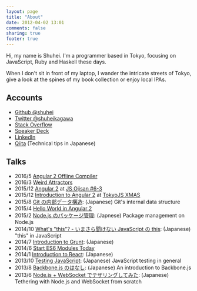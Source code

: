 ```yaml
---
layout: page
title: "About"
date: 2012-04-02 13:01
comments: false
sharing: true
footer: true
---
```


Hi, my name is Shuhei. I'm a programmer based in Tokyo, focusing on JavaScript, Ruby and Haskell these days.

When I don't sit in front of my laptop, I wander the intricate streets of Tokyo, give a look at the spines of my book collection or enjoy local IPAs.

## Accounts
- [Github @shuhei](https://github.com/shuhei)
- [Twitter @shuheikagawa](https://twitter.com/shuheikagawa)
- [Stack Overflow](http://stackoverflow.com/)
- [Speaker Deck](https://speakerdeck.com/shuhei)
- [LinkedIn](http://www.linkedin.com/in/shuheikagawa)
- [Qiita](http://qiita.com/users/shuhei) (Technical tips in Japanese)

## Talks

- 2016/5 [Angular 2 Offline Compiler](https://speakerdeck.com/shuhei/angular-2-offline-compiler)
- 2016/3 [Weird Attractors](https://speakerdeck.com/shuhei/weird-attractors)
- 2015/12 [Angular 2](https://speakerdeck.com/shuhei/angular-2-at-js-ojisan-number-6-3) at [JS Ojisan #6-3](https://atnd.org/events/71991)
- 2015/12 [Introduction to Angular 2](https://speakerdeck.com/shuhei/introduction-to-angular-2) at [TokyoJS XMAS](http://www.meetup.com/tokyojs/events/226903404/)
- 2015/8 [Git の内部データ構造](https://speakerdeck.com/shuhei/git-falsenei-bu-detagou-zao): (Japanese) Git's internal data structure
- 2015/4 [Hello World in Angular 2](https://speakerdeck.com/shuhei/hello-world-in-angular-2)
- 2015/2 [Node.js のパッケージ管理](https://speakerdeck.com/shuhei/node-dot-js-package-management): (Japnese) Package management on Node.js
- 2014/10 [What's "this"? - いまさら聞けない JavaScript の this](https://speakerdeck.com/shuhei/whats-this-imasarawen-kenai-javascript-false-this): (Japanese) "this" in JavaScript
- 2014/7 [Introduction to Grunt](https://speakerdeck.com/shuhei/introduction-to-grunt): (Japanese)
- 2014/6 [Start ES6 Modules Today](https://speakerdeck.com/shuhei/start-es6-modules-today)
- 2014/1 [Introduction to React](https://speakerdeck.com/shuhei/introduction-to-react): (Japanese)
- 2013/10 [Testing JavaScript](/talks/20131025_Testing_JavaScript): (Japanese) JavaScript testing in general
- 2013/8 [Backbone.js のはなし](/talks/20130816_Introduction_to_Backbone): (Japanese) An introduction to Backbone.js
- 2013/6 [Node.js + WebSocket でテザリングしてみた](https://speakerdeck.com/shuhei/node-dot-js-plus-websocket-detezaringusitemita): (Japanese) Tethering with Node.js and WebSocket from scratch
